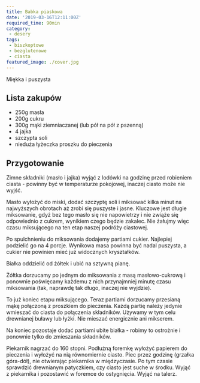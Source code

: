 ```yaml
---
title: Babka piaskowa
date: '2019-03-16T12:11:00Z'
required_time: 90min
category:
 - desery
tags:
 - biszkoptowe
 - bezglutenowe
 - ciasta
featured_image: ./cover.jpg
---
```


Miękka i puszysta

<!---- splitter ---->

## Lista zakupów
- 250g masła
- 200g cukru
- 300g mąki ziemniaczanej (lub pół na pół z pszenną)
- 4 jajka
- szczypta soli
- nieduża łyżeczka proszku do pieczenia

<!---- splitter ---->

## Przygotowanie

Zimne składniki (masło i jajka) wyjąć z lodówki na godzinę przed robieniem ciasta - powinny być w temperaturze pokojowej, inaczej ciasto może nie wyjść.

Masło wyłożyć do miski, dodać szczyptę soli i miksować kilka minut na najwyższych obrotach aż zrobi się puszyste i jasne. Kluczowe jest długie miksowanie, gdyż bez tego masło się nie napowietrzy i nie zwiąże się odpowiednio z cukrem, wynikiem czego będzie zakalec. Nie żałujmy więc czasu miksującego na ten etap naszej podróży ciastowej.

Po spulchnieniu do miksowania dodajemy partiami cukier. Najlepiej podzielić go na 4 porcje. Wynikowa masa powinna być nadal puszysta, a cukier nie powinien mieć już widocznych kryształków.

Białka oddzielić od żółtek i ubić na sztywną pianę.

Żółtka dorzucamy po jednym do miksowania z masą masłowo-cukrową i ponownie poświęcamy każdemu z nich przynajmniej minutę czasu miksowania (tak, naprawdę tak długo, inaczej nie wyjdzie).

To już koniec etapu miksującego.
Teraz partiami dorzucamy przesianą mąkę połączoną z proszkiem do pieczenia. Każdą partię należy jedynie wmieszać do ciasta do połączenia składników. Używamy w tym celu drewnianej buławy lub łyżki. Nie mieszać energicznie ani mikserem.

Na koniec pozostaje dodać partiami ubite białka - robimy to ostrożnie i ponownie tylko do zmieszania składników.

Piekarnik nagrzać do 160 stopni.
Podłużną foremkę wyłożyć papierem do pieczenia i wyłożyć na nią równomiernie ciasto.
Piec przez godzinę (grzałka góra-dół), nie otwierając piekarnika w międzyczasie. Po tym czasie sprawdzić drewnianym patyczkiem, czy ciasto jest suche w środku.
Wyjąć z piekarnika i pozostawić w foremce do ostygnięcia. Wyjąć na talerz.
